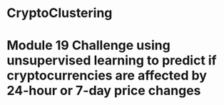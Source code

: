 # CryptoClustering
# Module 19 Challenge using unsupervised learning to predict if cryptocurrencies are affected by 24-hour or 7-day price changes
